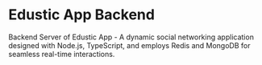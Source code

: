 # Edustic App Backend


Backend Server of Edustic App - A dynamic social networking application designed with Node.js, TypeScript, and employs Redis and MongoDB for seamless real-time interactions.
